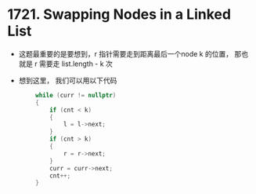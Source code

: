 # 1721. Swapping Nodes in a Linked List

- 这题最重要的是要想到，r 指针需要走到距离最后一个node k 的位置， 那也就是 r 需要走 list.length - k 次

- 想到这里， 我们可以用以下代码

```cpp
        while (curr != nullptr)
        {
            if (cnt < k)
            {
                l = l->next;
            }
            if (cnt > k)
            {
                r = r->next;
            }
            curr = curr->next;
            cnt++;
        }
```
